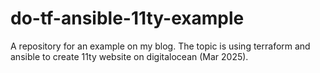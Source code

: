 # do-tf-ansible-11ty-example
A repository for an example on my blog. The topic is using terraform and 
ansible to create 11ty website on digitalocean (Mar 2025).
